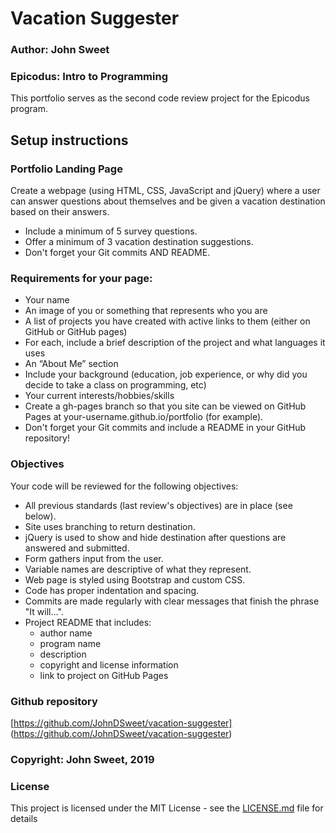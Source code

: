 # Vacation Suggester

### Author: John Sweet

### Epicodus: Intro to Programming
This portfolio serves as the second code review project for the Epicodus program.

## Setup instructions

### Portfolio Landing Page
Create a webpage (using HTML, CSS, JavaScript and jQuery) where a user can answer questions about themselves and be given a vacation destination based on their answers.

* Include a minimum of 5 survey questions.
* Offer a minimum of 3 vacation destination suggestions.
* Don't forget your Git commits AND README.

### Requirements for your page:

* Your name
* An image of you or something that represents who you are
* A list of projects you have created with active links to them (either on GitHub or GitHub pages)
* For each, include a brief description of the project and what languages it uses
* An “About Me” section
* Include your background (education, job experience, or why did you decide to take a class on programming, etc)
* Your current interests/hobbies/skills
* Create a gh-pages branch so that you site can be viewed on GitHub Pages at your-username.github.io/portfolio (for example).
* Don't forget your Git commits and include a README in your GitHub repository!

### Objectives
Your code will be reviewed for the following objectives:

* All previous standards (last review's objectives) are in place (see below).
* Site uses branching to return destination.
* jQuery is used to show and hide destination after questions are answered and submitted.
* Form gathers input from the user.
* Variable names are descriptive of what they represent.
* Web page is styled using Bootstrap and custom CSS.
* Code has proper indentation and spacing.
* Commits are made regularly with clear messages that finish the phrase "It will…".
* Project README that includes:
  * author name
  * program name
  * description
  * copyright and license information
  * link to project on GitHub Pages

### Github repository
[https://github.com/JohnDSweet/vacation-suggester] (https://github.com/JohnDSweet/vacation-suggester) 

### Copyright: John Sweet, 2019

### License
This project is licensed under the MIT License - see the [LICENSE.md](LICENSE.md) file for details
